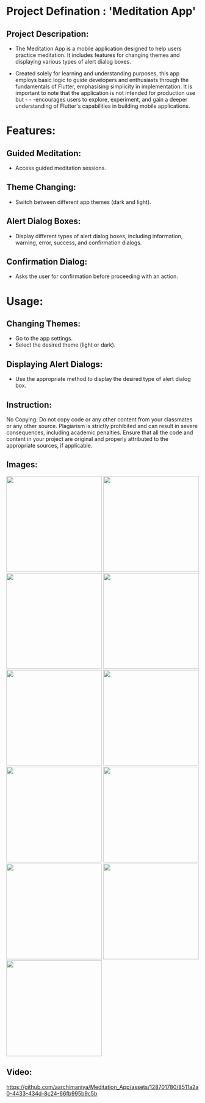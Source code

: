 # Project Defination : 'Meditation App'

## Project Descripation:
- The Meditation App is a mobile application designed to help users practice meditation. It includes features for changing themes and displaying various types of alert dialog boxes.

- Created solely for learning and understanding purposes, this app employs basic logic to guide developers and enthusiasts through the fundamentals of Flutter, emphasising simplicity in implementation. It is important to note that the application is not intended for production use but - - -encourages users to explore, experiment, and gain a deeper understanding of Flutter's capabilities in building mobile applications.

# Features:

## Guided Meditation:
- Access guided meditation sessions.
  
## Theme Changing: 
- Switch between different app themes (dark and light).

## Alert Dialog Boxes:
- Display different types of alert dialog boxes, including information, warning, error, success, and confirmation dialogs.

## Confirmation Dialog:
- Asks the user for confirmation before proceeding with an action.


# Usage:
## Changing Themes:
- Go to the app settings.
- Select the desired theme (light or dark).

## Displaying Alert Dialogs:
- Use the appropriate method to display the desired type of alert dialog box.

## Instruction:
No Copying: Do not copy code or any other content from your classmates or any other source. Plagiarism is strictly prohibited and can result in severe consequences, including academic penalties. Ensure that all the code and content in your project are original and properly attributed to the appropriate sources, if applicable.

## Images:

<img src="https://github.com/aarchimaniya/Meditation_App/assets/128701780/d8c5f6e1-a1dc-4e09-822f-88552cb004b4" width="250">
<img src="https://github.com/aarchimaniya/Meditation_App/assets/128701780/3f3b7bfd-034f-41ef-a38c-f5bd5ba538e8" width="250">
<img src="https://github.com/aarchimaniya/Meditation_App/assets/128701780/6942f7d5-c7cf-4c8e-b939-7d63bbb27175" width="250">
<img src="https://github.com/aarchimaniya/Meditation_App/assets/128701780/119de6a0-85af-4e9e-b480-948db41266df" width="250">
<img src="https://github.com/aarchimaniya/Meditation_App/assets/128701780/11882735-b6bd-4dd8-a155-156f435055b6" width="250">
<img src="https://github.com/aarchimaniya/Meditation_App/assets/128701780/1ca0e25a-e50b-409b-b847-4829868a35c8" width="250">
<img src="https://github.com/aarchimaniya/Meditation_App/assets/128701780/8a319bd4-3b57-4f8d-bb91-ac62f34b6d70" width="250">
<img src="https://github.com/aarchimaniya/Meditation_App/assets/128701780/c07c0f89-dd51-4d55-a7bf-c5aa02d31f43" width="250">
<img src="https://github.com/aarchimaniya/Meditation_App/assets/128701780/1d4aae29-6f1e-4a5f-a886-af15c37f9eb3" width="250">
<img src="https://github.com/aarchimaniya/Meditation_App/assets/128701780/9bfa9231-3ae3-4c51-b37a-1c8783b6dbae" width="250">
<img src="https://github.com/aarchimaniya/Meditation_App/assets/128701780/c63eacc1-47c8-4664-893c-d03e2d8384c1" width="250">

## Video:

https://github.com/aarchimaniya/Meditation_App/assets/128701780/8511a2a0-4433-434d-8c24-66fb995b9c5b


